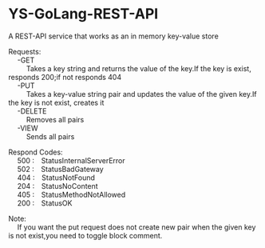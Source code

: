 # YS-GoLang-REST-API

A REST-API service that works as an in memory key-value store  

Requests:  
&emsp; -GET  
&emsp;  &emsp; Takes a key string and returns the value of the key.If the key is exist, responds 200;if not responds 404  
&emsp; -PUT  
&emsp;  &emsp; Takes a key-value string pair and updates the value of the given key.If the key is not exist, creates it  
&emsp; -DELETE  
&emsp;  &emsp; Removes all pairs  
&emsp; -VIEW  
&emsp;  &emsp; Sends all pairs  
  
Respond Codes:  
&emsp; 500 :&emsp;StatusInternalServerError  
&emsp; 502 :&emsp;StatusBadGateway  
&emsp; 404 :&emsp;StatusNotFound  
&emsp; 204 :&emsp;StatusNoContent  
&emsp; 405 :&emsp;StatusMethodNotAllowed  
&emsp; 200 :&emsp;StatusOK  
  
Note:  
&emsp; If you want the put request does not create new pair when the given key is not exist,you need to toggle block comment.  